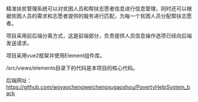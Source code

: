 精准扶贫管理系统可以对贫困人员和帮扶志愿者信息进行信息管理，同时还可以根据贫困人员的需求和志愿者提供的服务进行匹配，为每一个贫困人员分配帮扶志愿者。

项目采用前后端分离方式，这是前端部分，负责提供人员信息操作选项已经向后端发送请求。

项目采用vue2框架并使用Element组件库。

/src/views/elements目录下的代码是本项目的核心代码。

后端网址：https://github.com/woyaochengweichengxugaoshou/PovertyHelpSystem_back
